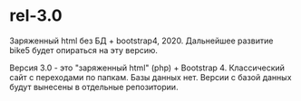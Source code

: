 # rel-3.0

Заряженный html без БД + bootstrap4, 2020. Дальнейшее развитие bike5 будет опираться на эту версию.

Версия 3.0 - это "заряженный html" (php) + Bootstrap 4. Классический сайт с переходами по папкам. Базы данных нет.
Версии с базой данных будут вынесены в отдельные репозитории.
